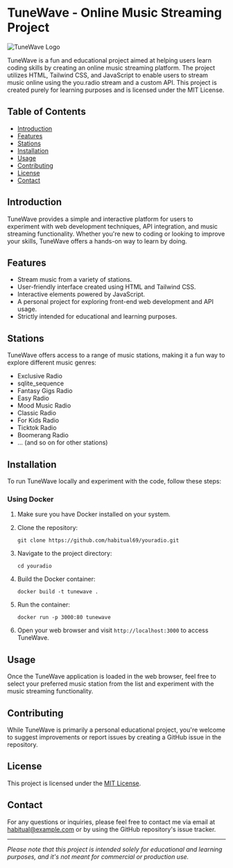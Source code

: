 # TuneWave - Online Music Streaming Project

![TuneWave Logo](https://link.to.your.logo)

TuneWave is a fun and educational project aimed at helping users learn coding skills by creating an online music streaming platform. The project utilizes HTML, Tailwind CSS, and JavaScript to enable users to stream music online using the you.radio stream and a custom API. This project is created purely for learning purposes and is licensed under the MIT License.

## Table of Contents

- [Introduction](#introduction)
- [Features](#features)
- [Stations](#stations)
- [Installation](#installation)
- [Usage](#usage)
- [Contributing](#contributing)
- [License](#license)
- [Contact](#contact)

## Introduction

TuneWave provides a simple and interactive platform for users to experiment with web development techniques, API integration, and music streaming functionality. Whether you're new to coding or looking to improve your skills, TuneWave offers a hands-on way to learn by doing.

## Features

- Stream music from a variety of stations.
- User-friendly interface created using HTML and Tailwind CSS.
- Interactive elements powered by JavaScript.
- A personal project for exploring front-end web development and API usage.
- Strictly intended for educational and learning purposes.

## Stations

TuneWave offers access to a range of music stations, making it a fun way to explore different music genres:

- Exclusive Radio
- sqlite_sequence
- Fantasy Gigs Radio
- Easy Radio
- Mood Music Radio
- Classic Radio
- For Kids Radio
- Ticktok Radio
- Boomerang Radio
- ... (and so on for other stations)

## Installation

To run TuneWave locally and experiment with the code, follow these steps:

### Using Docker

1. Make sure you have Docker installed on your system.

2. Clone the repository:
   ```
   git clone https://github.com/habitual69/youradio.git
   ```

3. Navigate to the project directory:
   ```
   cd youradio
   ```

4. Build the Docker container:
   ```
   docker build -t tunewave .
   ```

5. Run the container:
   ```
   docker run -p 3000:80 tunewave
   ```

6. Open your web browser and visit `http://localhost:3000` to access TuneWave.

## Usage

Once the TuneWave application is loaded in the web browser, feel free to select your preferred music station from the list and experiment with the music streaming functionality.

## Contributing

While TuneWave is primarily a personal educational project, you're welcome to suggest improvements or report issues by creating a GitHub issue in the repository.

## License

This project is licensed under the [MIT License](https://opensource.org/licenses/MIT).

## Contact

For any questions or inquiries, please feel free to contact me via email at habitual@example.com or by using the GitHub repository's issue tracker.

---

*Please note that this project is intended solely for educational and learning purposes, and it's not meant for commercial or production use.*
```